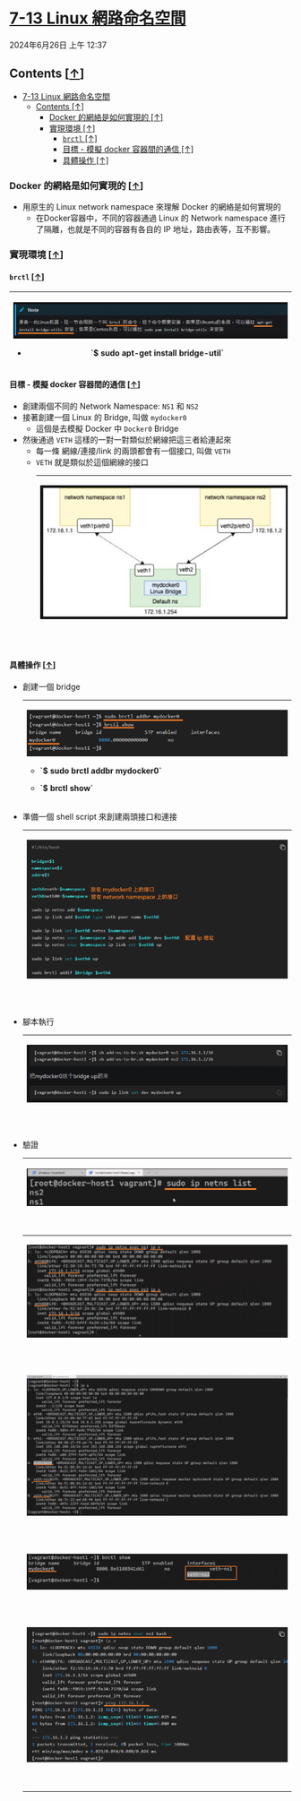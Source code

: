 <!-- This md file is originally converted from onenote -->

# [7-13 Linux 網路命名空間](https://dockertips.readthedocs.io/en/latest/single-host-network/network-namespace.html)

2024年6月26日
上午 12:37

## Contents [[↑](#7-13-linux-網路命名空間)]

- [7-13 Linux 網路命名空間](#7-13-linux-網路命名空間)
  - [Contents \[↑\]](#contents-)
    - [Docker 的網絡是如何實現的 \[↑\]](#docker-的網絡是如何實現的-)
    - [實現環境 \[↑\]](#實現環境-)
      - [`brctl` \[↑\]](#brctl-)
      - [目標 - 模擬 docker 容器間的通信 \[↑\]](#目標---模擬-docker-容器間的通信-)
      - [具體操作 \[↑\]](#具體操作-)

### Docker 的網絡是如何實現的 [[↑](#7-13-linux-網路命名空間)]

- 用原生的 Linux network namespace 來理解 Docker 的網絡是如何實現的
  - 在Docker容器中，不同的容器通過 Linux 的 Network namespace 進行了隔離，也就是不同的容器有各自的 IP 地址，路由表等，互不影響。

### 實現環境 [[↑](#7-13-linux-網路命名空間)]

#### `brctl` [[↑](#7-13-linux-網路命名空間)]

<table>
  <colgroup>
    <col style="width: 100%" />
  </colgroup>
  <thead>
    <tr class="header">
      <th>
        <p><img src="assets/012_7-13_Linux_網路命名空間_000.png" /></p>
        <ul class="incremental">
          <li>
            <p>`$ sudo apt-get install bridge-util`</p>
          </li>
        </ul>
      </th>
    </tr>
  </thead>
  <tbody>
  </tbody>
</table>

#### 目標 - 模擬 docker 容器間的通信 [[↑](#7-13-linux-網路命名空間)]

- 創建兩個不同的 Network Namespace: `NS1` 和 `NS2`
- 接著創建一個 Linux 的 Bridge, 叫做 `mydocker0`
  - 這個是去模擬 Docker 中 `Docker0` Bridge
- 然後通過 `VETH` 這樣的一對一對類似於網線把這三者給連起來
  - 每一條 網線/連接/link 的兩頭都會有一個接口, 叫做 `VETH`
  - `VETH` 就是類似於這個網線的接口
    <table>
      <colgroup>
        <col style="width: 100%" />
      </colgroup>
      <thead>
        <tr class="header">
          <th>
            <p><img src="assets/012_7-13_Linux_網路命名空間_001.png" /></p>
            <p> </p>
          </th>
        </tr>
      </thead>
      <tbody>
      </tbody>
    </table>

#### 具體操作 [[↑](#7-13-linux-網路命名空間)]

- 創建一個 bridge
  <table>
    <colgroup>
      <col style="width: 100%" />
    </colgroup>
    <thead>
      <tr class="header">
        <th>
          <p><img src="assets/012_7-13_Linux_網路命名空間_002.png" /></p>
          <ul class="incremental">
            <li>
              <p>`$ sudo brctl addbr mydocker0`</p>
            </li>
            <li>
              <p>`$ brctl show`</p>
            </li>
          </ul>
        </th>
      </tr>
    </thead>
    <tbody>
    </tbody>
  </table>

- 準備一個 shell script 來創建兩頭接口和連接
  <table>
    <colgroup>
      <col style="width: 100%" />
    </colgroup>
    <thead>
      <tr class="header">
        <th>
          <p><img src="assets/012_7-13_Linux_網路命名空間_003.png" /></p>
          <p> </p>
        </th>
      </tr>
    </thead>
    <tbody>
    </tbody>
  </table>

- 腳本執行
  <table>
    <colgroup>
      <col style="width: 100%" />
    </colgroup>
    <thead>
      <tr class="header">
        <th>
          <p><img src="assets/012_7-13_Linux_網路命名空間_004.png" /></p>
          <p> </p>
        </th>
      </tr>
    </thead>
    <tbody>
    </tbody>
  </table>

- 驗證
  <table>
    <colgroup>
      <col style="width: 100%" />
    </colgroup>
    <thead>
      <tr class="header">
        <th>
          <p><img src="assets/012_7-13_Linux_網路命名空間_005.png" /></p>
          <p> </p>
        </th>
      </tr>
    </thead>
    <tbody>
      <tr class="odd">
        <td>
          <p><img src="assets/012_7-13_Linux_網路命名空間_006.png" /></p>
          <p> </p>
        </td>
      </tr>
      <tr class="even">
        <td>
          <p><img src="assets/012_7-13_Linux_網路命名空間_007.png" /></p>
          <p> </p>
        </td>
      </tr>
      <tr class="odd">
        <td>
          <p><img src="assets/012_7-13_Linux_網路命名空間_008.png" /></p>
          <p> </p>
        </td>
      </tr>
      <tr class="even">
        <td>
          <p><img src="assets/012_7-13_Linux_網路命名空間_009.png" /></p>
          <p> </p>
        </td>
      </tr>
    </tbody>
  </table>
